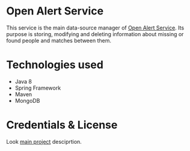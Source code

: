 # Open Alert Service
This service is the main data-source manager of [Open Alert Service](https://github.com/users/KhanIvan/projects/1). Its purpose is storing, modifying and deleting information about missing or found people and matches between them. 

# Technologies used
* Java 8
* Spring Framework
* Maven
* MongoDB

# Credentials & License
Look [main project](https://github.com/users/KhanIvan/projects/1) desciprtion.
